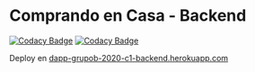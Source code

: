 # Comprando en Casa - Backend

[![Codacy Badge](https://api.codacy.com/project/badge/Grade/9ea04afc05204280ae2f87fb9cefba54)](https://www.codacy.com/gh/dapp-grupob-2020-c1/backend?utm_source=github.com&amp;utm_medium=referral&amp;utm_content=dapp-grupob-2020-c1/backend&amp;utm_campaign=Badge_Grade) [![Codacy Badge](https://api.codacy.com/project/badge/Coverage/9ea04afc05204280ae2f87fb9cefba54)](https://www.codacy.com/gh/dapp-grupob-2020-c1/backend?utm_source=github.com&utm_medium=referral&utm_content=dapp-grupob-2020-c1/backend&utm_campaign=Badge_Coverage)

Deploy en [dapp-grupob-2020-c1-backend.herokuapp.com](https://dapp-grupob-2020-c1-backend.herokuapp.com/)